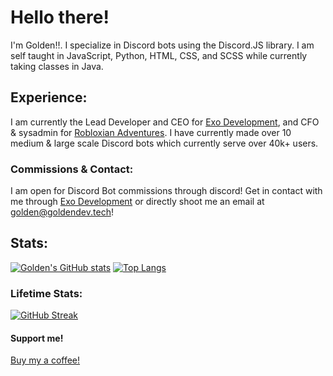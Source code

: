 # Hello there!
I'm Golden!!. I specialize in Discord bots using the Discord.JS library. I am self taught in JavaScript, Python, HTML, CSS, and SCSS while currently taking classes in Java.

## Experience:
I am currently the Lead Developer and CEO for [Exo Development](https://goldendev.tech/exo-development), and CFO & sysadmin for [Robloxian Adventures](https://www.roblox.com/groups/4963098/RA-Robloxian-Adventures#!/about). I have currently made over 10 medium & large scale Discord bots which currently serve over 40k+ users. 
### Commissions & Contact:
I am open for Discord Bot commissions through discord! Get in contact with me through [Exo Development](cgolden15.github.io/exo-development) or directly shoot me an email at golden@goldendev.tech!
## Stats:

[![Golden's GitHub stats](https://github-readme-stats.vercel.app/api?username=cgolden15&hide=prs&count_private=true&show_icons=true&theme=github_dark)](https://github.com/anuraghazra/github-readme-stats)
[![Top Langs](https://github-readme-stats.vercel.app/api/top-langs/?username=cgolden15&langs_count=6&layout=compact&theme=github_dark&hide=css)](https://github.com/anuraghazra/github-readme-stats)

### Lifetime Stats:
[![GitHub Streak](https://github-readme-streak-stats.herokuapp.com/?user=cgolden15&theme=dark&background=0D1117&sideNums=58A6FF&currStreakNum=58A6FF&ring=1F6FEB&currStreakLabel=fefefe&sidelabel=fefefe&fire=58A6FF)](https://git.io/streak-stats)

#### Support me!
[Buy my a coffee!](https://www.buymeacoffee.com/goldenn15) 
